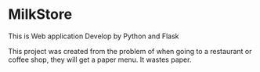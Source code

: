 # MilkStore
This is Web application Develop by Python and Flask

This project was created from the problem of when going to a restaurant or coffee shop, they will get a paper menu. It wastes paper.
